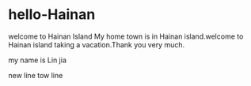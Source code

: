 # hello-Hainan
welcome to Hainan Island
My home town is in Hainan island.welcome to Hainan island taking a vacation.Thank you very much.

my name is Lin jia

new line
tow line
